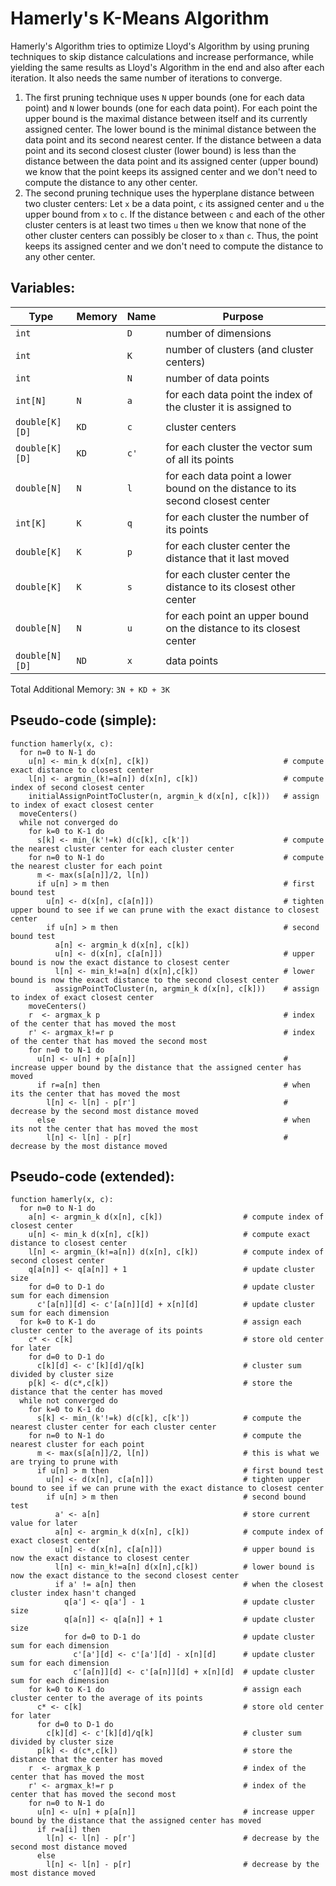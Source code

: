 # Hamerly's K-Means Algorithm

Hamerly's Algorithm tries to optimize Lloyd's Algorithm by using pruning techniques to skip distance calculations and increase performance, while yielding the same results as Lloyd's Algorithm in the end and also after each iteration. It also needs the same number of iterations to converge.

1. The first pruning technique uses `N` upper bounds (one for each data point) and `N` lower bounds (one for each data point). For each point the upper bound is the maximal distance between itself and its currently assigned center. The lower bound is the minimal distance between the data point and its second nearest center. If the distance between a data point and its second closest cluster (lower bound) is less than the distance between the data point and its assigned center (upper bound) we know that the point keeps its assigned center and we don't need to compute the distance to any other center.
2. The second pruning technique uses the hyperplane distance between two cluster centers: Let `x` be a data point, `c` its assigned center and `u` the upper bound from `x` to `c`. If the distance between `c` and each of the other cluster centers is at least two times `u` then we know that none of the other cluster centers can possibly be closer to `x` than `c`. Thus, the point keeps its assigned center and we don't need to compute the distance to any other center.

## Variables:

| Type           | Memory | Name | Purpose                                                                        |
| -------------- | ------ | ---- | ------------------------------------------------------------------------------ |
| `int`          |        | `D`  | number of dimensions                                                           |
| `int`          |        | `K`  | number of clusters (and cluster centers)                                       |
| `int`          |        | `N`  | number of data points                                                          |
| `int[N]`       | `N`    | `a`  | for each data point the index of the cluster it is assigned to                 |
| `double[K][D]` | `KD`   | `c`  | cluster centers                                                                |
| `double[K][D]` | `KD`   | `c'` | for each cluster the vector sum of all its points                              |
| `double[N]`    | `N`    | `l`  | for each data point a lower bound on the distance to its second closest center |
| `int[K]`       | `K`    | `q`  | for each cluster the number of its points                                      |
| `double[K]`    | `K`    | `p`  | for each cluster center the distance that it last moved                        |
| `double[K]`    | `K`    | `s`  | for each cluster center the distance to its closest other center               |
| `double[N]`    | `N`    | `u`  | for each point an upper bound on the distance to its closest center            |
| `double[N][D]` | `ND`   | `x`  | data points                                                                    |

Total Additional Memory: `3N + KD + 3K`

## Pseudo-code (simple):

```
function hamerly(x, c):
  for n=0 to N-1 do
    u[n] <- min_k d(x[n], c[k])                              # compute exact distance to closest center
    l[n] <- argmin_(k!=a[n]) d(x[n], c[k])                   # compute index of second closest center
    initialAssignPointToCluster(n, argmin_k d(x[n], c[k]))   # assign to index of exact closest center
  moveCenters()
  while not converged do
    for k=0 to K-1 do
      s[k] <- min_(k'!=k) d(c[k], c[k'])                     # compute the nearest cluster center for each cluster center
    for n=0 to N-1 do                                        # compute the nearest cluster for each point
      m <- max(s[a[n]]/2, l[n])
      if u[n] > m then                                       # first bound test
        u[n] <- d(x[n], c[a[n]])                             # tighten upper bound to see if we can prune with the exact distance to closest center
        if u[n] > m then                                     # second bound test
          a[n] <- argmin_k d(x[n], c[k])
          u[n] <- d(x[n], c[a[n]])                           # upper bound is now the exact distance to closest center
          l[n] <- min_k!=a[n] d(x[n],c[k])                   # lower bound is now the exact distance to the second closest center
          assignPointToCluster(n, argmin_k d(x[n], c[k]))    # assign to index of exact closest center
    moveCenters()
    r  <- argmax_k p                                         # index of the center that has moved the most
    r' <- argmax_k!=r p                                      # index of the center that has moved the second most
    for n=0 to N-1 do
      u[n] <- u[n] + p[a[n]]                                 # increase upper bound by the distance that the assigned center has moved
      if r=a[n] then                                         # when its the center that has moved the most
        l[n] <- l[n] - p[r']                                 # decrease by the second most distance moved
      else                                                   # when its not the center that has moved the most
        l[n] <- l[n] - p[r]                                  # decrease by the most distance moved
```

## Pseudo-code (extended):

```
function hamerly(x, c):
  for n=0 to N-1 do
    a[n] <- argmin_k d(x[n], c[k])                  # compute index of closest center
    u[n] <- min_k d(x[n], c[k])                     # compute exact distance to closest center
    l[n] <- argmin_(k!=a[n]) d(x[n], c[k])          # compute index of second closest center
    q[a[n]] <- q[a[n]] + 1                          # update cluster size
    for d=0 to D-1 do                               # update cluster sum for each dimension
      c'[a[n]][d] <- c'[a[n]][d] + x[n][d]          # update cluster sum for each dimension
  for k=0 to K-1 do                                 # assign each cluster center to the average of its points
    c* <- c[k]                                      # store old center for later
    for d=0 to D-1 do
      c[k][d] <- c'[k][d]/q[k]                      # cluster sum divided by cluster size
    p[k] <- d(c*,c[k])                              # store the distance that the center has moved
  while not converged do
    for k=0 to K-1 do
      s[k] <- min_(k'!=k) d(c[k], c[k'])            # compute the nearest cluster center for each cluster center
    for n=0 to N-1 do                               # compute the nearest cluster for each point
      m <- max(s[a[n]]/2, l[n])                     # this is what we are trying to prune with
      if u[n] > m then                              # first bound test
        u[n] <- d(x[n], c[a[n]])                    # tighten upper bound to see if we can prune with the exact distance to closest center
        if u[n] > m then                            # second bound test
          a' <- a[n]                                # store current value for later
          a[n] <- argmin_k d(x[n], c[k])            # compute index of exact closest center
          u[n] <- d(x[n], c[a[n]])                  # upper bound is now the exact distance to closest center
          l[n] <- min_k!=a[n] d(x[n],c[k])          # lower bound is now the exact distance to the second closest center
          if a' != a[n] then                        # when the closest cluster index hasn't changed
            q[a'] <- q[a'] - 1                      # update cluster size
            q[a[n]] <- q[a[n]] + 1                  # update cluster size
            for d=0 to D-1 do                       # update cluster sum for each dimension
              c'[a'][d] <- c'[a'][d] - x[n][d]      # update cluster sum for each dimension
              c'[a[n]][d] <- c'[a[n]][d] + x[n][d]  # update cluster sum for each dimension
    for k=0 to K-1 do                               # assign each cluster center to the average of its points
      c* <- c[k]                                    # store old center for later
      for d=0 to D-1 do
        c[k][d] <- c'[k][d]/q[k]                    # cluster sum divided by cluster size
      p[k] <- d(c*,c[k])                            # store the distance that the center has moved
    r  <- argmax_k p                                # index of the center that has moved the most
    r' <- argmax_k!=r p                             # index of the center that has moved the second most
    for n=0 to N-1 do
      u[n] <- u[n] + p[a[n]]                        # increase upper bound by the distance that the assigned center has moved
      if r=a[i] then
        l[n] <- l[n] - p[r']                        # decrease by the second most distance moved
      else
        l[n] <- l[n] - p[r]                         # decrease by the most distance moved
```
